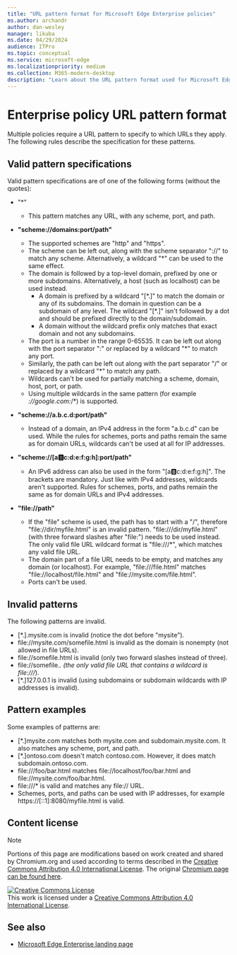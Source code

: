 ```yaml
---
title: "URL pattern format for Microsoft Edge Enterprise policies"
ms.author: archandr
author: dan-wesley
manager: likuba
ms.date: 04/29/2024
audience: ITPro
ms.topic: conceptual
ms.service: microsoft-edge
ms.localizationpriority: medium
ms.collection: M365-modern-desktop
description: "Learn about the URL pattern format used for Microsoft Edge Enterprise policies."
---
```


# Enterprise policy URL pattern format

Multiple policies require a URL pattern to specify to which URLs they apply. The following rules describe the specification for these patterns.

## Valid pattern specifications

Valid pattern specifications are of one of the following forms (without the quotes):

- "*"
  - This pattern matches any URL, with any scheme, port, and path.

- **"scheme://domains:port/path"**
  - The supported schemes are "http" and "https".
  - The scheme can be left out, along with the scheme separator "://" to match any scheme. Alternatively, a wildcard "*" can be used to the same effect.
  - The domain is followed by a top-level domain, prefixed by one or more subdomains. Alternatively, a host (such as localhost) can be used instead.
    - A domain is prefixed by a wildcard "[\*.]" to match the domain or any of its subdomains. The domain in question can be a subdomain of any level. The wildcard "[\*.]" isn't followed by a dot and should be prefixed directly to the domain/subdomain.
    - A domain without the wildcard prefix only matches that exact domain and not any subdomains.
  - The port is a number in the range 0-65535. It can be left out along with the port separator ":" or replaced by a wildcard "*" to match any port.
  - Similarly, the path can be left out along with the part separator "/" or replaced by a wildcard "*" to match any path.
  - Wildcards can't be used for partially matching a scheme, domain, host, port, or path.
  - Using multiple wildcards in the same pattern (for example *://google.com:*/*) is supported.

- **"scheme://a.b.c.d:port/path"**
  - Instead of a domain, an IPv4 address in the form "a.b.c.d" can be used. While the rules for schemes, ports and paths remain the same as for domain URLs, wildcards can't be used at all for IP addresses.

- **"scheme://[a:b:c:d:e:f:g:h]:port/path"**
  - An IPv6 address can also be used in the form "[a:b:c:d:e:f:g:h]". The brackets are mandatory. Just like with IPv4 addresses, wildcards aren't supported. Rules for schemes, ports, and paths remain the same as for domain URLs and IPv4 addresses.

- **"file://path"**
  - If the "file" scheme is used, the path has to start with a "/", therefore "file://dir/myfile.html" is an invalid pattern. "file:///dir/myfile.html" (with three forward slashes after "file:") needs to be used instead. The only valid file URL wildcard format is "file:///*", which matches any valid file URL.
  - The domain part of a file URL needs to be empty, and matches any domain (or localhost). For example, "file:///file.html" matches "file://localhost/file.html" and "file://mysite.com/file.html".
  - Ports can't be used.

## Invalid patterns

The following patterns are invalid.

- [*.].mysite.com is invalid (notice the dot before "mysite").
- file://mysite.com/somefile.html is invalid as the domain is nonempty (not allowed in file URLs).
- file://somefile.html is invalid (only two forward slashes instead of three).
- file://somefile.*. (the only valid file URL that contains a wildcard is file:///*).
- [*.]127.0.0.1 is invalid (using subdomains or subdomain wildcards with IP addresses is invalid).

## Pattern examples

Some examples of patterns are:

- [*.]mysite.com matches both mysite.com and subdomain.mysite.com. It also matches any scheme, port, and path.
- [*.]ontoso.com doesn't match contoso.com. However, it does match subdomain.ontoso.com.
- file:///foo/bar.html matches file://localhost/foo/bar.html and file://mysite.com/foo/bar.html.
- file:///* is valid and matches any file:// URL.
- Schemes, ports, and paths can be used with IP addresses, for example https://[::1]:8080/myfile.html is valid.

## Content license

> [!NOTE]
> Portions of this page are modifications based on work created and shared by Chromium.org and used according to terms 
  described in the [Creative Commons Attribution 4.0 International License](http://creativecommons.org/licenses/by/4.0/). The original [Chromium page can be found here](https://chromeenterprise.google/policies/url-patterns/).
  
<a rel="license" href="http://creativecommons.org/licenses/by/4.0/"><img alt="Creative Commons License" src="https://i.creativecommons.org/l/by/4.0/88x31.png" /></a><br />This work is licensed under a <a rel="license" href="http://creativecommons.org/licenses/by/4.0/">Creative Commons Attribution 4.0 International License</a>.

## See also

- [Microsoft Edge Enterprise landing page](https://aka.ms/EdgeEnterprise)
